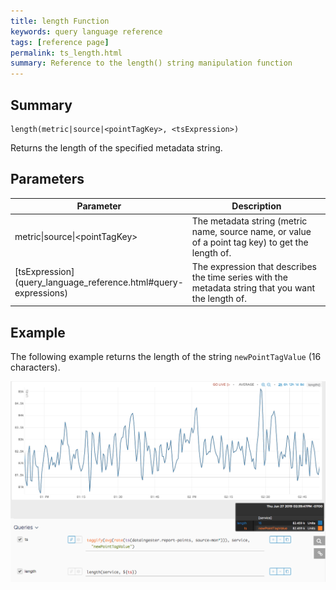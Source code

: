 ```yaml
---
title: length Function
keywords: query language reference
tags: [reference page]
permalink: ts_length.html
summary: Reference to the length() string manipulation function
---
```

## Summary
```
length(metric|source|<pointTagKey>, <tsExpression>)
```
Returns the length of the specified metadata string.

## Parameters
<table style="width: 100%;">
<tbody>
<thead>
<tr><th width="30%">Parameter</th><th width="70%">Description</th></tr>
</thead>
<tr>
<td markdown="span">metric|source|&lt;pointTagKey&gt;</td>
<td markdown="span">The metadata string (metric name, source name, or value of a point tag key) to get the length of.</td></tr><tr>
<td markdown="span"> [tsExpression](query_language_reference.html#query-expressions)</td>
<td>The expression that describes the time series with the metadata string that you want the length of.</td></tr>
</tbody>
</table>


## Example

The following example returns the length of the string `newPointTagValue` (16 characters). 

![ts length](images/ts_length.png)
